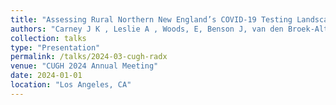 ```yaml
---
title: "Assessing Rural Northern New England’s COVID-19 Testing Landscape through Community Engagement"
authors: "Carney J K , Leslie A , Woods, E, Benson J, van den Broek-Altenburg E, Fox K, Jonk YC, Gray C, Avila M, Stein, G"
collection: talks
type: "Presentation"
permalink: /talks/2024-03-cugh-radx
venue: "CUGH 2024 Annual Meeting"
date: 2024-01-01
location: "Los Angeles, CA"
---
```

